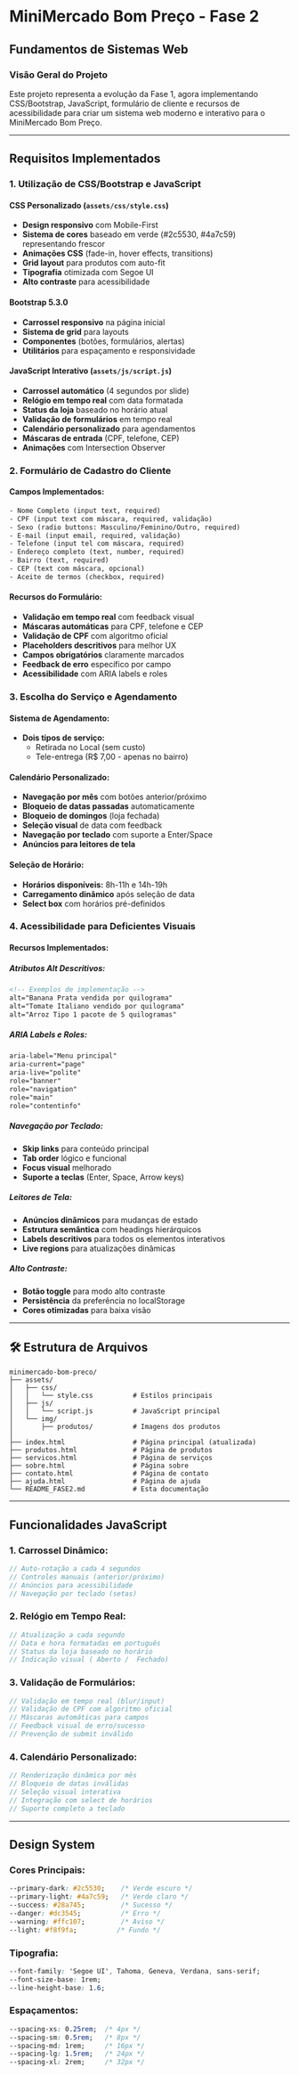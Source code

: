 # MiniMercado Bom Preço - Fase 2
## Fundamentos de Sistemas Web

### Visão Geral do Projeto

Este projeto representa a evolução da Fase 1, agora implementando CSS/Bootstrap, JavaScript, formulário de cliente e recursos de acessibilidade para criar um sistema web moderno e interativo para o MiniMercado Bom Preço.

---

## Requisitos Implementados

### 1. Utilização de CSS/Bootstrap e JavaScript

#### **CSS Personalizado (`assets/css/style.css`)**
- **Design responsivo** com Mobile-First
- **Sistema de cores** baseado em verde (#2c5530, #4a7c59) representando frescor
- **Animações CSS** (fade-in, hover effects, transitions)
- **Grid layout** para produtos com auto-fit
- **Tipografia** otimizada com Segoe UI
- **Alto contraste** para acessibilidade

#### **Bootstrap 5.3.0**
- **Carrossel responsivo** na página inicial
- **Sistema de grid** para layouts
- **Componentes** (botões, formulários, alertas)
- **Utilitários** para espaçamento e responsividade

#### **JavaScript Interativo (`assets/js/script.js`)**
- **Carrossel automático** (4 segundos por slide)
- **Relógio em tempo real** com data formatada
- **Status da loja** baseado no horário atual
- **Validação de formulários** em tempo real
- **Calendário personalizado** para agendamentos
- **Máscaras de entrada** (CPF, telefone, CEP)
- **Animações** com Intersection Observer

### 2. Formulário de Cadastro do Cliente

#### **Campos Implementados:**
```html
- Nome Completo (input text, required)
- CPF (input text com máscara, required, validação)
- Sexo (radio buttons: Masculino/Feminino/Outro, required)
- E-mail (input email, required, validação)
- Telefone (input tel com máscara, required)
- Endereço completo (text, number, required)
- Bairro (text, required)
- CEP (text com máscara, opcional)
- Aceite de termos (checkbox, required)
```

#### **Recursos do Formulário:**
- **Validação em tempo real** com feedback visual
- **Máscaras automáticas** para CPF, telefone e CEP
- **Validação de CPF** com algoritmo oficial
- **Placeholders descritivos** para melhor UX
- **Campos obrigatórios** claramente marcados
- **Feedback de erro** específico por campo
- **Acessibilidade** com ARIA labels e roles

### 3. Escolha do Serviço e Agendamento

#### **Sistema de Agendamento:**
- **Dois tipos de serviço:**
  - Retirada no Local (sem custo)
  - Tele-entrega (R$ 7,00 - apenas no bairro)

#### **Calendário Personalizado:**
- **Navegação por mês** com botões anterior/próximo
- **Bloqueio de datas passadas** automaticamente
- **Bloqueio de domingos** (loja fechada)
- **Seleção visual** de data com feedback
- **Navegação por teclado** com suporte a Enter/Space
- **Anúncios para leitores de tela**

#### **Seleção de Horário:**
- **Horários disponíveis:** 8h-11h e 14h-19h
- **Carregamento dinâmico** após seleção de data
- **Select box** com horários pré-definidos

### 4. Acessibilidade para Deficientes Visuais

#### **Recursos Implementados:**

##### **Atributos Alt Descritivos:**
```html
<!-- Exemplos de implementação -->
alt="Banana Prata vendida por quilograma"
alt="Tomate Italiano vendido por quilograma" 
alt="Arroz Tipo 1 pacote de 5 quilogramas"
```

##### **ARIA Labels e Roles:**
```html
aria-label="Menu principal"
aria-current="page"
aria-live="polite"
role="banner"
role="navigation"
role="main"
role="contentinfo"
```

##### **Navegação por Teclado:**
- **Skip links** para conteúdo principal
- **Tab order** lógico e funcional
- **Focus visual** melhorado
- **Suporte a teclas** (Enter, Space, Arrow keys)

##### **Leitores de Tela:**
- **Anúncios dinâmicos** para mudanças de estado
- **Estrutura semântica** com headings hierárquicos
- **Labels descritivos** para todos os elementos interativos
- **Live regions** para atualizações dinâmicas

##### **Alto Contraste:**
- **Botão toggle** para modo alto contraste
- **Persistência** da preferência no localStorage
- **Cores otimizadas** para baixa visão

---

## 🛠️ Estrutura de Arquivos

```
minimercado-bom-preco/
├── assets/
│   ├── css/
│   │   └── style.css          # Estilos principais
│   ├── js/
│   │   └── script.js          # JavaScript principal
│   └── img/
│       ├── produtos/          # Imagens dos produtos
│      
├── index.html                 # Página principal (atualizada)
├── produtos.html              # Página de produtos
├── servicos.html              # Página de serviços
├── sobre.html                 # Página sobre
├── contato.html               # Página de contato
├── ajuda.html                 # Página de ajuda
└── README_FASE2.md            # Esta documentação
```

---

## Funcionalidades JavaScript

### **1. Carrossel Dinâmico:**
```javascript
// Auto-rotação a cada 4 segundos
// Controles manuais (anterior/próximo)
// Anúncios para acessibilidade
// Navegação por teclado (setas)
```

### **2. Relógio em Tempo Real:**
```javascript
// Atualização a cada segundo
// Data e hora formatadas em português
// Status da loja baseado no horário
// Indicação visual ( Aberto /  Fechado)
```

### **3. Validação de Formulários:**
```javascript
// Validação em tempo real (blur/input)
// Validação de CPF com algoritmo oficial
// Máscaras automáticas para campos
// Feedback visual de erro/sucesso
// Prevenção de submit inválido
```

### **4. Calendário Personalizado:**
```javascript
// Renderização dinâmica por mês
// Bloqueio de datas inválidas
// Seleção visual interativa
// Integração com select de horários
// Suporte completo a teclado
```

---

## Design System

### **Cores Principais:**
```css
--primary-dark: #2c5530;    /* Verde escuro */
--primary-light: #4a7c59;   /* Verde claro */
--success: #28a745;         /* Sucesso */
--danger: #dc3545;          /* Erro */
--warning: #ffc107;         /* Aviso */
--light: #f8f9fa;          /* Fundo */
```

### **Tipografia:**
```css
--font-family: 'Segoe UI', Tahoma, Geneva, Verdana, sans-serif;
--font-size-base: 1rem;
--line-height-base: 1.6;
```

### **Espaçamentos:**
```css
--spacing-xs: 0.25rem;  /* 4px */
--spacing-sm: 0.5rem;   /* 8px */
--spacing-md: 1rem;     /* 16px */
--spacing-lg: 1.5rem;   /* 24px */
--spacing-xl: 2rem;     /* 32px */
```
